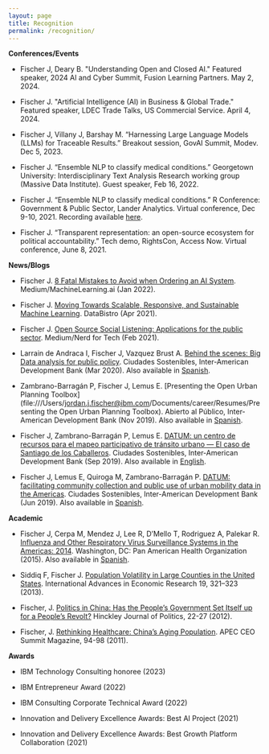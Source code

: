 ```yaml
---
layout: page
title: Recognition
permalink: /recognition/
---
```



__Conferences/Events__

* Fischer J, Deary B. "Understanding Open and Closed AI." Featured speaker, 2024 AI and Cyber Summit, Fusion Learning Partners. May 2, 2024. 

* Fischer J. "Artificial Intelligence (AI) in Business & Global Trade." Featured speaker, LDEC Trade Talks, US Commercial Service. April 4, 2024.

* Fischer J, Villany J, Barshay M. “Harnessing Large Language Models (LLMs) for Traceable Results.” Breakout session, GovAI Summit, Modev. Dec 5, 2023.

* Fischer J. “Ensemble NLP to classify medical conditions.” Georgetown University: Interdisciplinary Text Analysis Research working group (Massive Data Institute). Guest speaker, Feb 16, 2022.

* Fischer J. “Ensemble NLP to classify medical conditions.” R Conference: Government & Public Sector, Lander Analytics. Virtual conference, Dec 9-10, 2021. Recording available [here](https://www.youtube.com/watch?v=YHAeGBM9z3I).

* Fischer J. “Transparent representation: an open-source ecosystem for political accountability.” Tech demo, RightsCon, Access Now. Virtual conference, June 8, 2021.

__News/Blogs__

* Fischer J. [8 Fatal Mistakes to Avoid when Ordering an AI System](https://medium.com/mlearning-ai/fatal-mistakes-to-avoid-when-designing-an-ai-system-952a4a1fb6de). Medium/MachineLearning.ai (Jan 2022).

* Fischer J. [Moving Towards Scalable, Responsive, and Sustainable Machine Learning](https://databistro.tech/?p=209). DataBistro (Apr 2021).

* Fischer J. [Open Source Social Listening: Applications for the public sector](https://medium.com/nerd-for-tech/open-source-social-listening-278bd5e84011). Medium/Nerd for Tech (Feb 2021).

* Larrain de Andraca I, Fischer J, Vazquez Brust A. [Behind the scenes: Big Data analysis for public policy](https://blogs.iadb.org/ciudades-sostenibles/en/behind-the-scenes-big-data-analysis-for-public-policy/). Ciudades Sostenibles, Inter-American Development Bank (Mar 2020). Also available in [Spanish](https://blogs.iadb.org/ciudades-sostenibles/es/lo-que-no-ves-de-un-analisis-de-big-data-para-politicas-publicas/).

* Zambrano-Barragán P, Fischer J, Lemus E. [Presenting the Open Urban Planning Toolbox](file:///Users/jordan.j.fischer@ibm.com/Documents/career/Resumes/Presenting the Open Urban Planning Toolbox). Abierto al Público, Inter-American Development Bank (Nov 2019). Also available in [Spanish](https://blogs.iadb.org/conocimiento-abierto/es/open-urban-planning-toolbox-planificacion-urbana/).

* Fischer J, Zambrano-Barragán P, Lemus E. [DATUM: un centro de recursos para el mapeo participativo de tránsito urbano — El caso de Santiago de los Caballeros](https://blogs.iadb.org/ciudades-sostenibles/es/datum-mapeo-participativo-transito-urbano-republica-dominicana-santiago-caballeros/). Ciudades Sostenibles, Inter-American Development Bank (Sep 2019). Also available in [English](https://blogs.iadb.org/ciudades-sostenibles/en/datum-open-transit-mapping-dominican-republic-santiago-caballeros/).

* Fischer J, Lemus E, Quiroga M, Zambrano-Barragán P. [DATUM: facilitating community collection and public use of urban mobility data in the Americas](https://blogs.iadb.org/ciudades-sostenibles/en/opendata-urbantransport-mobility-latinamerica-caribbean/). Ciudades Sostenibles, Inter-American Development Bank (Jun 2019). Also available in [Spanish](https://blogs.iadb.org/ciudades-sostenibles/es/datum-datos-abiertos-de-transporte-urbano-y-movilidad/).

__Academic__

* Fischer J, Cerpa M, Mendez J, Lee R, D’Mello T, Rodriguez A, Palekar R. [Influenza and Other Respiratory Virus Surveillance Systems in the Americas: 2014](https://www.paho.org/hq/dmdocuments/2014/2014-cha-influenza-orv-surveillance-americas.pdf). Washington, DC: Pan American Health Organization (2015). Also available in [Spanish](https://www.paho.org/hq/dmdocuments/2014/2014-cha-vigilancia-influenza-ovr-americas.pdf).

* Siddiq F, Fischer J. [Population Volatility in Large Counties in the United States](https://link.springer.com/article/10.1007/s11294-013-9413-4). International Advances in Economic Research 19, 321–323 (2013).

* Fischer, J. [Politics in China: Has the People’s Government Set Itself up for a People’s Revolt?](http://epubs.utah.edu/index.php/HJP/article/viewFile/664/507) Hinckley Journal of Politics, 22-27 (2012).

* Fischer, J. [Rethinking Healthcare: China’s Aging Population](https://issuu.com/g20magazine/docs/apec). APEC CEO Summit Magazine, 94-98 (2011).

__Awards__

* IBM Technology Consulting honoree (2023)

* IBM Entrepreneur Award (2022)

* IBM Consulting Corporate Technical Award (2022)

* Innovation and Delivery Excellence Awards: Best AI Project (2021)

* Innovation and Delivery Excellence Awards: Best Growth Platform Collaboration (2021)
